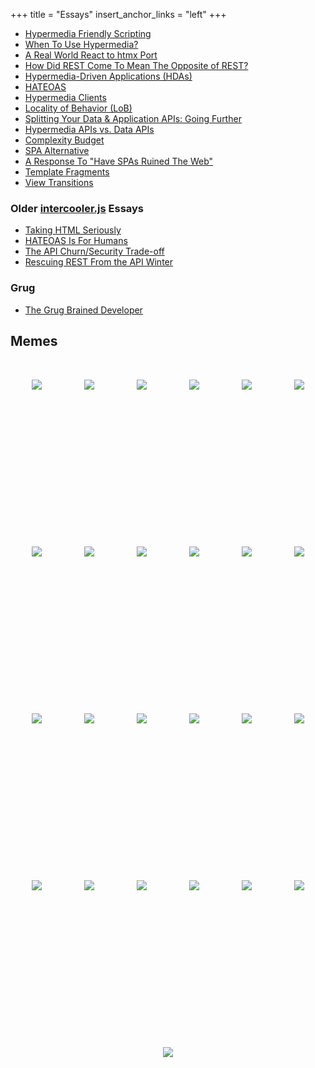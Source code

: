 +++
title = "Essays"
insert_anchor_links = "left"
+++

* [Hypermedia Friendly Scripting](@/essays/hypermedia-friendly-scripting.md)
* [When To Use Hypermedia?](@/essays/when-to-use-hypermedia.md)
* [A Real World React to htmx Port](@/essays/a-real-world-react-to-htmx-port.md)
* [How Did REST Come To Mean The Opposite of REST?](@/essays/how-did-rest-come-to-mean-the-opposite-of-rest.md)
* [Hypermedia-Driven Applications (HDAs)](@/essays/hypermedia-driven-applications.md)
* [HATEOAS](@/essays/hateoas.md)
* [Hypermedia Clients](@/essays/hypermedia-clients.md)
* [Locality of Behavior (LoB)](@/essays/locality-of-behaviour.md)
* [Splitting Your Data & Application APIs: Going Further](@/essays/splitting-your-apis.md)
* [Hypermedia APIs vs. Data APIs](@/essays/hypermedia-apis-vs-data-apis.md)
* [Complexity Budget](@/essays/complexity-budget.md)
* [SPA Alternative](@/essays/spa-alternative.md)
* [A Response To "Have SPAs Ruined The Web"](@/essays/a-response-to-rich-harris.md)
* [Template Fragments](@/essays/template-fragments.md)
* [View Transitions](@/essays/view-transitions.md)


### Older [intercooler.js](https://intercoolerjs.org) Essays

* [Taking HTML Seriously](https://intercoolerjs.org/2020/01/14/taking-html-seriously)
* [HATEOAS Is For Humans](https://intercoolerjs.org/2016/05/08/hatoeas-is-for-humans.html)
* [The API Churn/Security Trade-off](https://intercoolerjs.org/2016/02/17/api-churn-vs-security.html)
* [Rescuing REST From the API Winter](https://intercoolerjs.org/2016/01/18/rescuing-rest.html)

### Grug

* [The Grug Brained Developer](https://grugbrain.dev)

## Memes

<style>
  .memes {
    text-align: center;
  }
  .memes img {
     min-height: 200px;
     max-width: 100%;
     margin: 32px;
   }
</style>
<div class="memes">
<img loading="lazy" src="/img/memes/original.png">
<img loading="lazy" src="/img/memes/20yearold.png">
<img loading="lazy" src="/img/memes/whowillwin.png">
<img loading="lazy" src="/img/memes/uarealldoingitwrong.png">
<img loading="lazy" src="/img/memes/restapi.png">
<img loading="lazy" src="/img/memes/justusehtml.png">
<img loading="lazy" src="/img/memes/htmlvsjson.png">
<img loading="lazy" src="/img/memes/dontknowwhatclientsideroutingis.png">
<img loading="lazy" src="/img/memes/nocap.png">
<img loading="lazy" src="/img/memes/ie11enjoyer.png">
<img loading="lazy" src="/img/memes/hydration.png">
<img loading="lazy" src="/img/memes/viewsource.png">
<img loading="lazy" src="/img/memes/javascripthistory.png">
<img loading="lazy" src="/img/memes/bellcurve.png">
<img loading="lazy" src="/img/memes/drakearchitecture.png">
<img loading="lazy" src="/img/memes/bellcurve2.png">
<img loading="lazy" src="/img/memes/dbtohtml.png">
<img loading="lazy" src="/img/memes/normal.png">
<img loading="lazy" src="/img/memes/feelbad.png">
<img loading="lazy" src="/img/memes/drakememes.png">
<img loading="lazy" src="/img/memes/fullstack.jpg">
<img loading="lazy" src="/img/memes/frontenddevs.png">
<img loading="lazy" src="/img/memes/htmxanddjango.png">
<img loading="lazy" src="/img/memes/aye.png">
<img loading="lazy" src="/img/memes/extinction.png">
</div>

